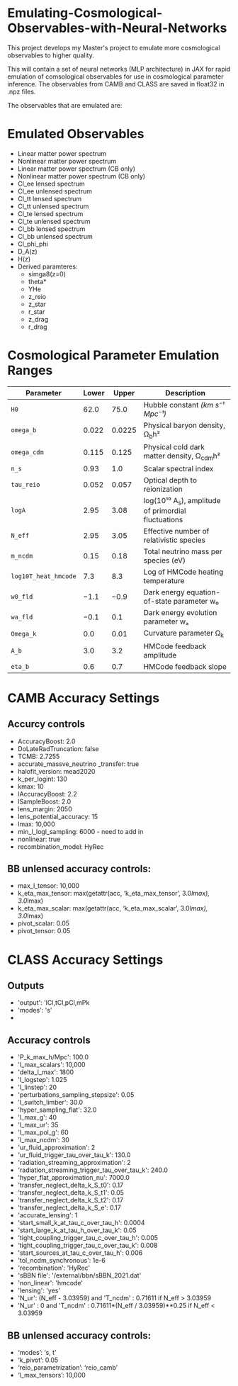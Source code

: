 # Emulating-Cosmological-Observables-with-Neural-Networks

This project develops my Master's project to emulate more cosmological observables to higher quality.

This will contain a set of neural networks (MLP architecture) in JAX for rapid emulation of comsological observables for use in cosmological parameter inference. The observables from CAMB and CLASS are saved in float32 in .npz files.

The observables that are emulated are:

# Emulated Observables
- Linear matter power spectrum
- Nonlinear matter power spectrum
- Linear matter power spectrum (CB only)
- Nonlinear matter power spectrum (CB only)
- Cl_ee lensed spectrum
- Cl_ee unlensed spectrum
- Cl_tt lensed spectrum
- Cl_tt unlensed spectrum
- Cl_te lensed spectrum
- Cl_te unlensed spectrum
- Cl_bb lensed spectrum
- Cl_bb unlensed spectrum
- Cl_phi_phi
- D_A(z)
- H(z)
- Derived paramteres:
    - simga8(z=0)
    - theta*
    - YHe
    - z_reio
    - z_star
    - r_star
    - z_drag
    - r_drag
 
# Cosmological Parameter Emulation Ranges
| **Parameter**        | **Lower** | **Upper** | **Description**                                               |
| -------------------- | --------- | --------- | ------------------------------------------------------------- |
| `H0`                 | 62.0      | 75.0      | Hubble constant *(km s⁻¹ Mpc⁻¹)*                              |
| `omega_b`            | 0.022     | 0.0225    | Physical baryon density, Ω<sub>b</sub>h²                      |
| `omega_cdm`          | 0.115     | 0.125     | Physical cold dark matter density, Ω<sub>cdm</sub>h²          |
| `n_s`                | 0.93      | 1.0       | Scalar spectral index                                         |
| `tau_reio`           | 0.052     | 0.057     | Optical depth to reionization                                 |
| `logA`               | 2.95      | 3.08      | log(10¹⁰ A<sub>s</sub>), amplitude of primordial fluctuations |
| `N_eff`              | 2.95      | 3.05      | Effective number of relativistic species                      |
| `m_ncdm`             | 0.15      | 0.18      | Total neutrino mass per species (eV)                          |
| `log10T_heat_hmcode` | 7.3       | 8.3       | Log of HMCode heating temperature                             |
| `w0_fld`             | −1.1      | −0.9      | Dark energy equation-of-state parameter w₀                    |
| `wa_fld`             | −0.1      | 0.1       | Dark energy evolution parameter wₐ                            |
| `Omega_k`            | 0.0       | 0.01      | Curvature parameter Ω<sub>k</sub>                             |
| `A_b`                | 3.0       | 3.2       | HMCode feedback amplitude                                     |
| `eta_b`              | 0.6       | 0.7       | HMCode feedback slope                                         |


# CAMB Accuracy Settings
## Accurcy controls
- AccuracyBoost: 2.0
- DoLateRadTruncation: false
- TCMB: 2.7255
- accurate_massve_neutrino _transfer: true
- halofit_version: mead2020
- k_per_logint: 130
- kmax: 10
- lAccuracyBoost: 2.2
- lSampleBoost: 2.0
- lens_margin: 2050
- lens_potential_accuracy: 15
- lmax: 10,000
- min_l_logl_sampling: 6000 - need to add in
- nonlinear: true
- recombination_model: HyRec

## BB unlensed accuracy controls:
- max_l_tensor: 10,000
- k_eta_max_tensor: max(getattr(acc, ‘k_eta_max_tensor’, 3.0*lmax), 3.0*lmax)
- k_eta_max_scalar: max(getattr(acc, ‘k_eta_max_scalar’, 3.0*lmax), 3.0*lmax)
- pivot_scalar: 0.05
- pivot_tensor: 0.05

# CLASS Accuracy Settings
## Outputs
- 'output': 'lCl,tCl,pCl,mPk
- 'modes': 's'
- 
## Accuracy controls
- 'P_k_max_h/Mpc': 100.0
- 'l_max_scalars': 10,000
- 'delta_l_max': 1800
- 'l_logstep': 1.025
- 'l_linstep': 20
- 'perturbations_sampling_stepsize': 0.05
- 'l_switch_limber': 30.0
- 'hyper_sampling_flat': 32.0
- 'l_max_g': 40
- 'l_max_ur': 35
- 'l_max_pol_g': 60
- 'l_max_ncdm': 30
- 'ur_fluid_approximation': 2
- 'ur_fluid_trigger_tau_over_tau_k': 130.0
- 'radiation_streaming_approximation': 2
- 'radiation_streaming_trigger_tau_over_tau_k': 240.0
- 'hyper_flat_approximation_nu': 7000.0
- 'transfer_neglect_delta_k_S_t0': 0.17
- 'transfer_neglect_delta_k_S_t1': 0.05
- 'transfer_neglect_delta_k_S_t2': 0.17
- 'transfer_neglect_delta_k_S_e': 0.17
- 'accurate_lensing': 1
- 'start_small_k_at_tau_c_over_tau_h': 0.0004
- 'start_large_k_at_tau_h_over_tau_k': 0.05
- 'tight_coupling_trigger_tau_c_over_tau_h': 0.005
- ‘tight_coupling_trigger_tau_c_over_tau_k': 0.008
- 'start_sources_at_tau_c_over_tau_h': 0.006
- 'tol_ncdm_synchronous': 1e-6
- 'recombination': 'HyRec'
- 'sBBN file': '/external/bbn/sBBN_2021.dat'
- 'non_linear': 'hmcode'
- 'lensing': 'yes'
- 'N_ur': (N_eff - 3.03959) and 'T_ncdm' : 0.71611  if N_eff > 3.03959
- 'N_ur' : 0  and 'T_ncdm' : 0.71611*(N_eff / 3.03959)**0.25 if N_eff < 3.03959

## BB unlensed accuracy controls:
- ‘modes’: ‘s, t’
- ‘k_pivot’: 0.05
- ‘reio_parametrization’: ‘reio_camb’
- ‘l_max_tensors’: 10,000


